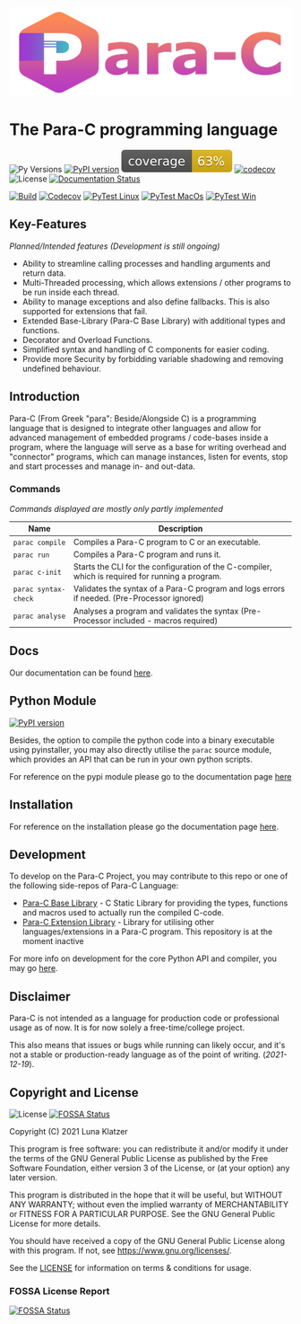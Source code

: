 ![para-c](img/parac-banner.png)

# The Para-C programming language

![Py Versions](https://img.shields.io/pypi/pyversions/parac.svg)
[![PyPI version](https://badge.fury.io/py/parac.svg)](https://badge.fury.io/py/parac)
![Coverage](./coverage.svg)
[![codecov](https://codecov.io/gh/Para-C/Para-C/branch/main/graph/badge.svg?token=8I9XL1E7QR)](https://codecov.io/gh/Para-C/Para-C)
![License](https://img.shields.io/github/license/Para-C/Para-C?color=cyan)
[![Documentation Status](https://readthedocs.org/projects/para-c/badge/?version=latest)](https://para-c.readthedocs.io/en/latest/?badge=latest)

[![Build](https://github.com/Luna-Klatzer/Para-C/actions/workflows/codeql-analysis.yml/badge.svg)](https://github.com/Para-C/Para-C/actions/workflows/codeql-analysis.yml)
[![Codecov](https://github.com/Luna-Klatzer/Para-C/actions/workflows/codecov.yml/badge.svg)](https://github.com/Para-C/Para-C/actions/workflows/codecov.yml)
[![PyTest Linux](https://github.com/Para-C/Para-C/actions/workflows/pytest-linux-coverage.yml/badge.svg)](https://github.com/Para-C/Para-C/actions/workflows/pytest-linux-coverage.yml)
[![PyTest MacOs](https://github.com/Para-C/Para-C/actions/workflows/pytest-macos.yml/badge.svg)](https://github.com/Para-C/Para-C/actions/workflows/pytest-macos.yml)
[![PyTest Win](https://github.com/Para-C/Para-C/actions/workflows/pytest-win.yml/badge.svg)](https://github.com/Para-C/Para-C/actions/workflows/pytest-win.yml)

## Key-Features

*Planned/Intended features (Development is still ongoing)*

- Ability to streamline calling processes and handling arguments and return
  data.
- Multi-Threaded processing, which allows extensions / other programs to be run
  inside each thread.
- Ability to manage exceptions and also define fallbacks. This is also
  supported for extensions that fail.
- Extended Base-Library (Para-C Base Library) with additional types and
  functions.
- Decorator and Overload Functions.
- Simplified syntax and handling of C components for easier coding.
- Provide more Security by forbidding variable shadowing and removing undefined
  behaviour.

## Introduction

Para-C (From Greek "para": Beside/Alongside C) is a programming language that
is designed to integrate other languages and allow for advanced management of
embedded programs / code-bases inside a program, where the language will serve
as a base for writing overhead and "connector" programs, which can manage
instances, listen for events, stop and start processes and manage in- and
out-data.

### Commands

*Commands displayed are mostly only partly implemented*

| Name                   | Description                                                                                      |
|------------------------|--------------------------------------------------------------------------------------------------|
| ``parac compile``      | Compiles a Para-C program to C or an executable.                                                 |
| ``parac run``          | Compiles a Para-C program and runs it.                                                           |
| ``parac c-init``       | Starts the CLI for the configuration of the C-compiler, which is required for running a program. |
| ``parac syntax-check`` | Validates the syntax of a Para-C program and logs errors if needed. (Pre-Processor ignored)      |
| ``parac analyse``      | Analyses a program and validates the syntax (Pre-Processor included - macros required)           |

## Docs

Our documentation can be found [here](https://para-c.readthedocs.io/en/latest/).

## Python Module

[![PyPI version](https://badge.fury.io/py/parac.svg)](https://badge.fury.io/py/parac)

Besides, the option to compile the python code into a binary executable using
pyinstaller, you may also directly utilise the `parac` source module, which
provides an API that can be run in your own python scripts.

For reference on the pypi module please go to the documentation page
[here](https://para-c.readthedocs.io/en/latest/pyapi_ref/index.html)

## Installation

For reference on the installation please go the documentation page 
[here](https://para-c.readthedocs.io/en/latest/installation.html).

## Development

To develop on the Para-C Project, you may contribute to this repo or one of the
following side-repos of Para-C Language:

- [Para-C Base Library](https://github.com/Para-C/Para-C-Base-Library) - C
  Static Library for providing the types, functions and macros used to actually
  run the compiled C-code.
- [Para-C Extension Library](https://github.com/Para-C/Para-C-Extension-Library) - 
  Library for utilising other languages/extensions in a Para-C program. This
  repository is at the moment inactive

For more info on development for the core Python API and compiler, you may go
[here](https://github.com/Para-C/Para-C/blob/main/DEVELOPMENT.md).

## Disclaimer

Para-C is not intended as a language for production code or professional usage
as of now. It is for now solely a free-time/college project.

This also means that issues or bugs while running can likely occur, and it's
not a stable or production-ready language as of the point of writing.
(*2021-12-19*).

## Copyright and License

![License](https://img.shields.io/github/license/Para-C/Para-C?color=cyan)
[![FOSSA Status](https://app.fossa.com/api/projects/git%2Bgithub.com%2FPara-C%2FPara-C.svg?type=shield)](https://app.fossa.com/projects/git%2Bgithub.com%2FPara-C%2FPara-C?ref=badge_shield)

Copyright (C) 2021 Luna Klatzer

This program is free software: you can redistribute it and/or modify it under
the terms of the GNU General Public License as published by the Free Software
Foundation, either version 3 of the License, or
(at your option) any later version.

This program is distributed in the hope that it will be useful, but WITHOUT ANY
WARRANTY; without even the implied warranty of MERCHANTABILITY or FITNESS FOR A
PARTICULAR PURPOSE. See the GNU General Public License for more details.

You should have received a copy of the GNU General Public License along with
this program. If not, see <https://www.gnu.org/licenses/>.

See the [LICENSE](./LICENSE) for information on terms & conditions for usage.

### FOSSA License Report

[![FOSSA Status](https://app.fossa.com/api/projects/git%2Bgithub.com%2FPara-C%2FPara-C.svg?type=large)](https://app.fossa.com/projects/git%2Bgithub.com%2FPara-C%2FPara-C?ref=badge_large)
